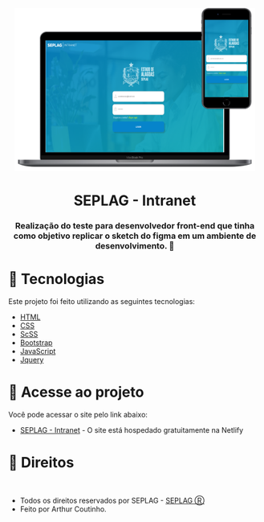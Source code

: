 <p align="center">
   <img src="/images/preview.png" alt="Tela de Login" width="480px"/>
</p>

<h1 align="center">SEPLAG - Intranet</h1>

<h3 align="center">
  Realização do teste para desenvolvedor front-end que tinha como objetivo replicar o sketch do figma em um ambiente de desenvolvimento. 🚀
</h3>

# 🎇 Tecnologias

Este projeto foi feito utilizando as seguintes tecnologias:

* [HTML](https://developer.mozilla.org/pt-BR/docs/Web/HTML)
* [CSS](https://developer.mozilla.org/pt-BR/docs/Web/CSS)
* [ScSS](https://sass-lang.com/)
* [Bootstrap](https://getbootstrap.com/)
* [JavaScript](https://developer.mozilla.org/pt-BR/docs/Web/JavaScript)
* [Jquery](https://jquery.com/)


# 🎯 Acesse ao projeto

Você pode acessar o site pelo link abaixo:

- [SEPLAG - Intranet](#) - O site está hospedado gratuitamente na Netlify


# 💼 Direitos
​
- Todos os direitos reservados por SEPLAG - [SEPLAG Ⓡ](http://www.seplag.al.gov.br/) <br>
- Feito por Arthur Coutinho.